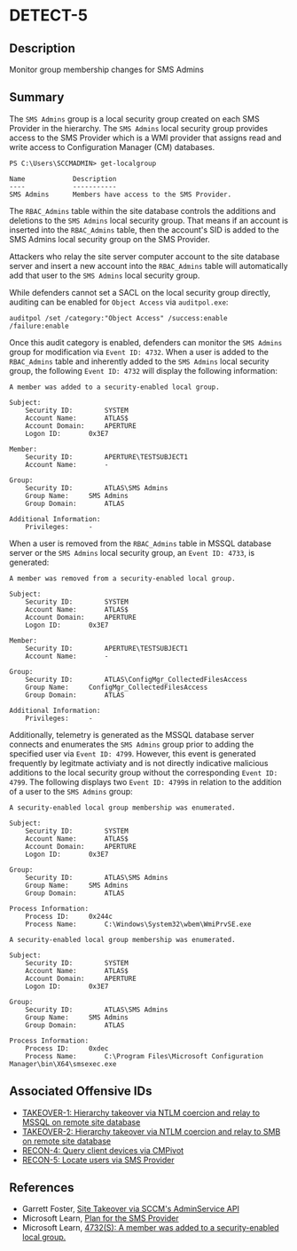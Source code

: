 # DETECT-5

## Description
Monitor group membership changes for SMS Admins

## Summary
The `SMS Admins` group is a local security group created on each SMS Provider in the hierarchy. The `SMS Admins` local security group provides access to the SMS Provider which is a WMI provider that assigns read and write access to Configuration Manager (CM) databases.
```
PS C:\Users\SCCMADMIN> get-localgroup

Name            Description
----            -----------
SMS Admins      Members have access to the SMS Provider.
```

The `RBAC_Admins` table within the site database controls the additions and deletions to the `SMS Admins` local security group. That means if an account is inserted into the `RBAC_Admins` table, then the account's SID is added to the SMS Admins local security group on the SMS Provider.  

Attackers who relay the site server computer account to the site database server and insert a new account into the `RBAC_Admins` table will automatically add that user to the `SMS Admins` local security group.

While defenders cannot set a SACL on the local security group directly, auditing can be enabled for `Object Access` via `auditpol.exe`: 
```
auditpol /set /category:"Object Access" /success:enable /failure:enable
```
Once this audit category is enabled, defenders can monitor the `SMS Admins` group for modification via `Event ID: 4732`. When a user is added to the `RBAC_Admins` table and inherently added to the `SMS Admins` local security group, the following `Event ID: 4732` will display the following information:
```
A member was added to a security-enabled local group.

Subject:
	Security ID:		SYSTEM
	Account Name:		ATLAS$
	Account Domain:		APERTURE
	Logon ID:		0x3E7

Member:
	Security ID:		APERTURE\TESTSUBJECT1
	Account Name:		-

Group:
	Security ID:		ATLAS\SMS Admins
	Group Name:		SMS Admins
	Group Domain:		ATLAS

Additional Information:
	Privileges:		-
```
When a user is removed from the `RBAC_Admins` table in MSSQL database server or the `SMS Admins` local security group, an `Event ID: 4733`, is generated:
```
A member was removed from a security-enabled local group.

Subject:
	Security ID:		SYSTEM
	Account Name:		ATLAS$
	Account Domain:		APERTURE
	Logon ID:		0x3E7

Member:
	Security ID:		APERTURE\TESTSUBJECT1
	Account Name:		-

Group:
	Security ID:		ATLAS\ConfigMgr_CollectedFilesAccess
	Group Name:		ConfigMgr_CollectedFilesAccess
	Group Domain:		ATLAS

Additional Information:
	Privileges:		-
```

Additionally, telemetry is generated as the MSSQL database server connects and enumerates the `SMS Admins` group prior to adding the specified user via `Event ID: 4799`. However, this event is generated frequently by legitmate activiaty and is not directly indicative malicious additions to the local security group without the corresponding `Event ID: 4799`. The following displays two `Event ID: 4799`s in relation to the addition of a user to the `SMS Admins` group:
```
A security-enabled local group membership was enumerated.

Subject:
	Security ID:		SYSTEM
	Account Name:		ATLAS$
	Account Domain:		APERTURE
	Logon ID:		0x3E7

Group:
	Security ID:		ATLAS\SMS Admins
	Group Name:		SMS Admins
	Group Domain:		ATLAS

Process Information:
	Process ID:		0x244c
	Process Name:		C:\Windows\System32\wbem\WmiPrvSE.exe
```
```
A security-enabled local group membership was enumerated.

Subject:
	Security ID:		SYSTEM
	Account Name:		ATLAS$
	Account Domain:		APERTURE
	Logon ID:		0x3E7

Group:
	Security ID:		ATLAS\SMS Admins
	Group Name:		SMS Admins
	Group Domain:		ATLAS

Process Information:
	Process ID:		0xdec
	Process Name:		C:\Program Files\Microsoft Configuration Manager\bin\X64\smsexec.exe
```

## Associated Offensive IDs
- [TAKEOVER-1: Hierarchy takeover via NTLM coercion and relay to MSSQL on remote site database](../../../attack-techniques/TAKEOVER/TAKEOVER-1/takeover-1_description.md)
- [TAKEOVER-2: Hierarchy takeover via NTLM coercion and relay to SMB on remote site database](../../../attack-techniques/TAKEOVER/TAKEOVER-2/takeover-2_description.md)
- [RECON-4: Query client devices via CMPivot](../../../attack-techniques/RECON/RECON-4/recon-4_description.md)
- [RECON-5: Locate users via SMS Provider](../../../attack-techniques/RECON/RECON-5/recon-5_description.md)

## References
* Garrett Foster, [Site Takeover via SCCM's AdminService API](https://posts.specterops.io/site-takeover-via-sccms-adminservice-api-d932e22b2bf)
* Microsoft Learn, [Plan for the SMS Provider](https://learn.microsoft.com/en-us/mem/configmgr/core/plan-design/hierarchy/plan-for-the-sms-provider#about)
* Microsoft Learn, [4732(S): A member was added to a security-enabled local group.](https://learn.microsoft.com/en-us/previous-versions/windows/it-pro/windows-10/security/threat-protection/auditing/event-4732)
